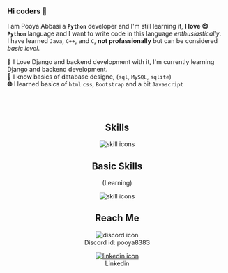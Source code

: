 ### Hi coders  👋

I am Pooya Abbasi 
a **`Python`** developer and I'm still learning it, **I love 😍 `Python`** language and I want to write code in this language _enthusiastically_.<br>
I have learned `Java`, `C++`, and `C`, **not profassionally** but can be considered _basic level_.<br>

**🌱** I Love Django and backend development with it, I'm currently learning Django and backend development. <br>
**🧾** I know basics of database designe, (`sql`, `MySQL`, `sqlite`) <br>
**🌐** I learned basics of `html` `css`, `Bootstrap` and a bit `Javascript` 


<br><br>
<div align='center'>
  <h2 align="center">Skills</h2>
  <P>
      <img alt="skill icons" src="https://skillicons.dev/icons?i=python,django,pycharm,java,cpp&perline=5&theme=dark" />
  </P>
</div>
<div align="center">
  <h2 align='center'>Basic Skills</h2>
  <P>(Learning)</P>
  <P>
    <img alt='skill icons' src="https://skillicons.dev/icons?i=mysql,sqlite,html,css,bootstrap&perline=5&theme=dark" />
  </P>
</div>

<div align="center">
  <h2 align='center'>Reach Me</h2> 
    <p>
        <img alt="discord icon" src="https://skillicons.dev/icons?i=discord&theme=dark" /> <br>
        Discord id: pooya8383
    </p>
    <p>
        <a href="www.linkedin.com/in/-pooyaabbasi-">
        <img alt="linkedin icon" src="https://skillicons.dev/icons?i=linkedin&theme=dark" />
        </a> <br>
        Linkedin
    </p>
    
</div>

